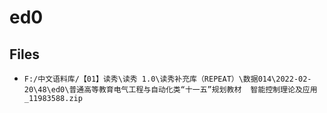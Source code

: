# ed0

## Files

- `F:/中文语料库/【01】读秀\读秀 1.0\读秀补充库（REPEAT）\数据014\2022-02-20\48\ed0\普通高等教育电气工程与自动化类“十一五”规划教材  智能控制理论及应用_11983588.zip`
